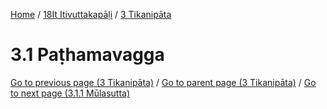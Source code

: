 
[Home](/) / [18It Itivuttakapāḷi](../../18It.md) / [3 Tikanipāta](../3.md)

# 3.1 Paṭhamavagga


[Go to previous page (3 Tikanipāta)](../3.md) / [Go to parent page (3 Tikanipāta)](../3.md) / [Go to next page (3.1.1 Mūlasutta)](3.1/3.1.1.md)


